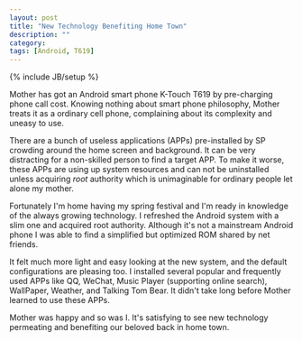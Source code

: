 ```yaml
---
layout: post
title: "New Technology Benefiting Home Town"
description: ""
category: 
tags: [Android, T619]
---
```

{% include JB/setup %}

Mother has got an Android smart phone K-Touch T619 by pre-charging phone call cost. Knowing nothing about smart phone philosophy, Mother treats it as a ordinary cell phone, complaining about its complexity and uneasy to use. 

There are a bunch of useless applications (APPs) pre-installed by SP crowding around the home screen and background. It can be very distracting for a non-skilled person to find a target APP. To make it worse, these APPs are using up system resources and can not be uninstalled unless acquiring *root* authority which is unimaginable for ordinary people let alone my mother.

Fortunately I'm home having my spring festival and I'm ready in knowledge of the always growing technology. I refreshed the Android system with a slim one and acquired root authority. Although it's not a mainstream Android phone I was able to find a simplified but optimized ROM shared by net friends. 

It felt much more light and easy looking at the new system, and the default configurations are pleasing too. I installed several popular and frequently used APPs like QQ, WeChat, Music Player (supporting online search), WallPaper, Weather, and Talking Tom Bear. It didn't take long before Mother learned to use these APPs.

Mother was happy and so was I. It's satisfying to see new technology permeating and benefiting our beloved back in home town.
